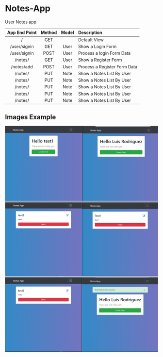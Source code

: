 # Notes-App
User Notes app


| App End Point | Method | Model | Description   |
|:-------------:|:-------------:|:-----:|:-----  |
| /             | GET    |        | Default View |
| /user/signin  | GET    | User   | Show a Login Form |
| /user/signin  | POST   | User   | Process a login Form Data|
| /notes/       | GET    | User   | Show a Register Form |
| /notes/add    | POST   | User   | Process a Register Form Data |
| /notes/       | PUT    | Note   | Show a Notes List By User |
| /notes/       | PUT    | Note   | Show a Notes List By User |
| /notes/       | PUT    | Note   | Show a Notes List By User |
| /notes/       | PUT    | Note   | Show a Notes List By User |
| /notes/       | PUT    | Note   | Show a Notes List By User |

## Images Example

![Alt text](src/public/img/notes_app1.PNG?raw=true "Optional Title")
![Alt text](src/public/img/notes_app2.PNG?raw=true "Optional Title")
![Alt text](src/public/img/notes_app3.PNG?raw=true "Optional Title")